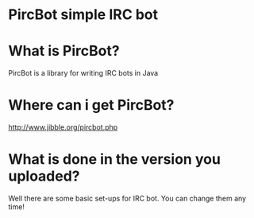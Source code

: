 PircBot simple IRC bot
=======

What is PircBot?
=======
PircBot is a library for writing IRC bots in Java

Where can i get PircBot?
=======
http://www.jibble.org/pircbot.php

What is done in the version you uploaded?
=======
Well there are some basic set-ups for IRC bot. You can change them any time!
